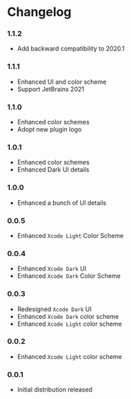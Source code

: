 # Changelog

### 1.1.2

- Add backward compatibility to 2020.1

### 1.1.1

- Enhanced UI and color scheme
- Support JetBrains 2021

### 1.1.0

- Enhanced color schemes
- Adopt new plugin logo

### 1.0.1

- Enhanced color schemes
- Enhanced Dark UI details

### 1.0.0

- Enhanced a bunch of UI details

### 0.0.5

- Enhanced `Xcode Light` Color Scheme

### 0.0.4

- Enhanced `Xcode Dark` UI
- Enhanced `Xcode Dark` Color Scheme

### 0.0.3

- Redesigned `Xcode Dark` UI
- Enhanced `Xcode Dark` color scheme
- Enhanced `Xcode Light` color scheme

### 0.0.2

- Enhanced `Xcode Light` color scheme

### 0.0.1

- Initial distribution released
